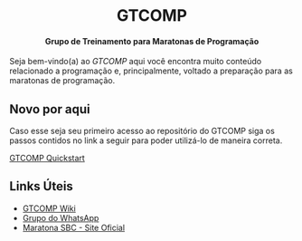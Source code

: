<h1 align='center' style='margin-top: 10px;'>GTCOMP</h1>
<h4 align='center'>Grupo de Treinamento para Maratonas de Programação</h4>

Seja bem-vindo(a) ao _GTCOMP_ aqui você encontra muito conteúdo relacionado a programação e, principalmente, voltado a preparação para as maratonas de programação.

## Novo por aqui

Caso esse seja seu primeiro acesso ao repositório do GTCOMP siga os passos contidos no link a seguir para poder utilizá-lo de maneira correta.

[GTCOMP Quickstart]()

## Links Úteis

- [GTCOMP Wiki]()
- [Grupo do WhatsApp]()
- [Maratona SBC - Site Oficial](http://maratona.sbc.org.br/)
